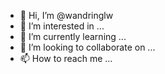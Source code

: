 - 👋 Hi, I’m @wandringlw
- 👀 I’m interested in ...
- 🌱 I’m currently learning ...
- 💞️ I’m looking to collaborate on ...
- 📫 How to reach me ...

<!---
wandringlw/wandringlw is a ✨ special ✨ repository because its `README.md` (this file) appears on your GitHub profile.
You can click the Preview link to take a look at your changes.
--->
